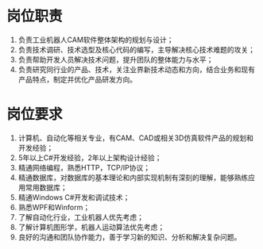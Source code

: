 # 岗位职责
1. 负责工业机器人CAM软件整体架构的规划与设计；
2. 负责技术调研、技术选型及核心代码的编写，主导解决核心技术难题的攻关；
3. 负责帮助开发人员解决技术问题，提升团队的整体能力与水平；
4. 负责研究同行业的产品、技术，关注业界新技术动态和方向，结合业务和现有产品特点，制定并优化产品研发方向。

# 岗位要求
1. 计算机、自动化等相关专业，有CAM、CAD或相关3D仿真软件产品的规划和开发经验；
2. 5年以上C#开发经验，2年以上架构设计经验；
3. 精通网络编程，熟悉HTTP，TCP/IP协议；
4. 精通数据库，对数据库的基本理论和内部实现机制有深刻的理解，能够熟练应用常用数据库；
5. 精通Windows C#开发和调试技术；
6. 熟悉WPF和Winform；
7. 了解自动化行业，工业机器人优先考虑；
8. 了解计算机图形学，机器人运动算法优先考虑；
9. 良好的沟通和团队协作能力，善于学习新的知识、分析和解决复杂问题。